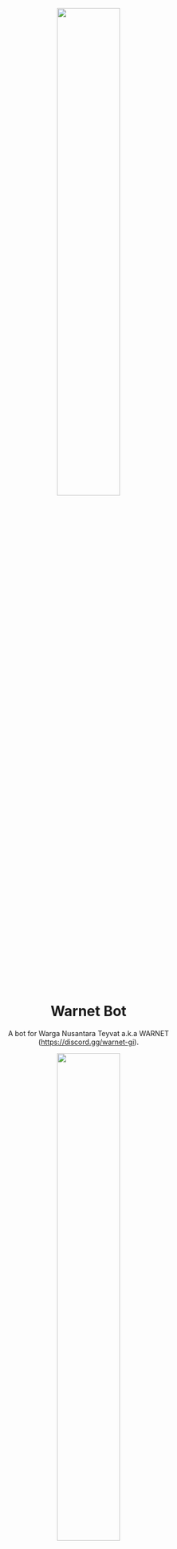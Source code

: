 <p align="center">
    <img src="https://user-images.githubusercontent.com/20255031/214029670-2d0495f5-4a00-40aa-8452-57324644486e.png" width="50%" style="text-align:center"/>
</p>

<h1 align="center">Warnet Bot</h1>
<p align="center">
    A bot for Warga Nusantara Teyvat a.k.a WARNET (<a href="https://discord.gg/warnet-gi">https://discord.gg/warnet-gi</a>).
</p>

<p align="center">
    <img src="https://user-images.githubusercontent.com/20255031/214031213-a4be0c93-3e01-4d80-a9bf-5927f632bf82.png" width="50%" style="text-align:center"/>
</p>

---

## How to contribute?
1. Clone the project
2. Create python virtual environment by using `python -m venv env`. Enter the virtual environment by using command `source env/Scripts/Activate` (Linux) or `env\Scripts\Activate.bat` (Windows)
3. Make sure you have installed `poetry`. Install it using `pip install poetry` on your virtual environment.
4. Install the depedencies using `poetry install`.
5. Make sure to install postgreSQL on local machine and execute the database creation script on `bot\data\db.sql`.
6. Create `.env` file. It should contain these variables:
    ```bash
    DEVELOPMENT_BOT_TOKEN="YOUR_BOT_TOKEN"
    DEVELOPMENT_BOT_INVITE_LINK="YOUR_BOT_INVITE_LINK"
    BOT_TOKEN="YOUR_BOT_TOKEN"
    BOT_INVITE_LINK="YOUR_BOT_INVITE_LINK"

    LOCAL_DB_URI="YOUR_LOCAL_DB_URI"
    LOCAL_DB_HOST="localhost"
    LOCAL_DB_NAME="YOUR_LOCAL_DB_NAME"
    LOCAL_DB_PORT="YOUR_LOCAL_DB_PORT"
    LOCAL_DB_USERNAME="YOUR_LOCAL_DB_USERNAME"
    LOCAL_DB_PASSWORD="YOUR_LOCAL_DB_PASSWORD"

    # Use these env variables only if you want to
    # test your hosted database when debug = False
    HOSTED_DB_URI="YOUR_HOSTED_DB_URI"
    HOSTED_DB_HOST="YOUR_DB_HOST"
    HOSTED_DB_NAME="YOUR_HOSTED_DB_NAME"
    HOSTED_DB_PORT="YOUR_HOSTED_DB_PORT"
    HOSTED_DB_USERNAME="YOUR_HOSTED_DB_USERNAME"
    HOSTED_DB_PASSWORD="YOUR_HOSTED_DB_PASSWORD"
    ```
7. To run the bot, use `poetry run task start`

## Usage Guide
To learn how to use this bot, please visit our [wiki documentation](https://github.com/Iqrar99/WarnetBot/wiki) for the commands info.
